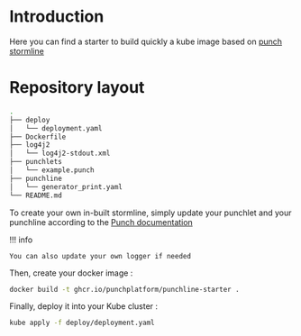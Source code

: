 # Introduction 

Here you can find a starter to build quickly a kube image based on [punch stormline](https://github.com/punchplatform/punch-license/pkgs/container/stormline)

# Repository layout

```sh
.
├── deploy
│   └── deployment.yaml
├── Dockerfile
├── log4j2
│   └── log4j2-stdout.xml
├── punchlets
│   └── example.punch
├── punchline
│   └── generator_print.yaml
└── README.md
```

To create your own in-built stormline, simply update your punchlet and your punchline according to the [Punch documentation](https://doc.punchplatform.com)

!!! info 

    You can also update your own logger if needed 


Then, create your docker image : 

```sh
docker build -t ghcr.io/punchplatform/punchline-starter .
```

Finally, deploy it into your Kube cluster : 

```sh
kube apply -f deploy/deployment.yaml 
```